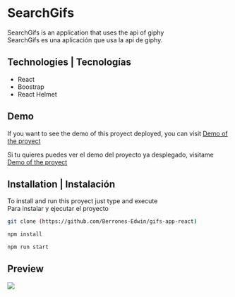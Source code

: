 # SearchGifs

SearchGifs is an application that uses the api of giphy <br>
SearchGifs es una aplicación que usa la api de giphy.

## Technologies | Tecnologías

-   React
-   Boostrap
-   React Helmet

## Demo

If you want to see the demo of this proyect deployed, you can visit [Demo of the proyect](https://berrones-edwin.github.io/gifs-app-react/)

Si tu quieres puedes ver el demo del proyecto ya desplegado, visitame [Demo of the proyect](https://berrones-edwin.github.io/gifs-app-react/)

## Installation | Instalación

To install and run this proyect just type and execute <br>
Para instalar y ejecutar el proyecto

```bash
git clone (https://github.com/Berrones-Edwin/gifs-app-react)
```

```bash
npm install
```

```bash
npm run start
```

## Preview

![](https://user-images.githubusercontent.com/44040730/122966339-d33f8f80-d34e-11eb-9a58-c65bf35906d6.png)
